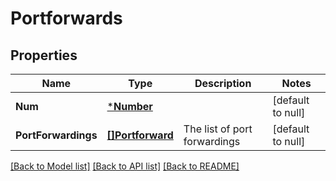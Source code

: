 # Portforwards

## Properties
Name | Type | Description | Notes
------------ | ------------- | ------------- | -------------
**Num** | [***Number**](Number.md) |  | [default to null]
**PortForwardings** | [**[]Portforward**](Portforward.md) | The list of port forwardings | [default to null]

[[Back to Model list]](README.md#documentation-for-models) [[Back to API list]](README.md#documentation-for-api-endpoints) [[Back to README]](README.md)


